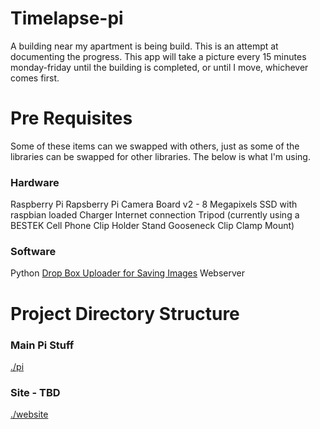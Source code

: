 # Timelapse-pi
A building near my apartment is being build. This is an attempt at documenting the progress. This app will take a picture every 15 minutes monday-friday until the building is completed, or until I move, whichever comes first.

# Pre Requisites
Some of these items can we swapped with others, just as some of the libraries can be swapped for other libraries.  The below is what I'm using.

### Hardware
Raspberry Pi
Rapsberry Pi Camera Board v2 - 8 Megapixels
SSD with raspbian loaded
Charger
Internet connection
Tripod (currently using a BESTEK Cell Phone Clip Holder Stand Gooseneck Clip Clamp Mount)

### Software
Python
[Drop Box Uploader for Saving Images](https://github.com/andreafabrizi/Dropbox-Uploader)
Webserver


# Project Directory Structure

### Main Pi Stuff
[./pi](./pi/README.md)

### Site - TBD
[./website](./website/README.md)

